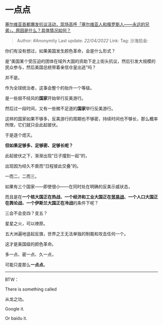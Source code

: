 # 一点点
[塞尔维亚首都爆发抗议活动，现场高呼「塞尔维亚人和俄罗斯人——永远的兄弟」，原因是什么？具体情况如何？](https://www.zhihu.com/question/528324303/answer/2442897995)

> Author: #Anonymity
> Last update: *22/04/2022*
> Link:
> Tag:
> 沙海拾金:

你们有没有想过，如果美国发生颜色革命，会是什么形式？

是“美国某个受压迫的团体在域外大国的资助下走上街头抗议，然后引发大规模的民众参与，然后美国总统带着亲信仓皇出逃”吗？

并不是。

作为全球统治者，这事会整个的抬升一个等级。

是一些弱不经风的**国家**开始举行反美游行。

然后过一段时间，又有一些微不足道的**国家**举行反美游行。

这样的国家如果不够多，反美游行的周期也不够密，持续时间也不够长，那么概率所限，它们就只会此起彼伏。

于是逐个熄灭。

**但如果足够多、足够密、足够长呢？**

此起彼伏之下，渐渐出现“日子撞到一起”的，

出现因为经久不衰而“日程彼此交叠”的。

一而二，二而三。

如果有三个国家——即使很小——在同时处在明确的反美示威状态，

而且是在**一个核大国正在热战、一个经济和工业大国正在[贸易战](https://www.zhihu.com/search?q=%E8%B4%B8%E6%98%93%E6%88%98&search_source=Entity&hybrid_search_source=Entity&hybrid_search_extra=%7B%22sourceType%22%3A%22answer%22%2C%22sourceId%22%3A2442897995%7D)、一个人口大国正在舆论战、一个伊斯兰大国正在冷战**的条件下呢？

三会不会变四？变五？

星星之火，可以燎原。

五大洲遍地竖起反旗，世界之王无法单独的制裁和攻击任何一个。

这才是美国级的颜色革命。

多一点、密一点、久一点，

可能只差那么**一点点**。

---

BTW：

There is something called

从龙之功。

Google it.

Or baidu it.
